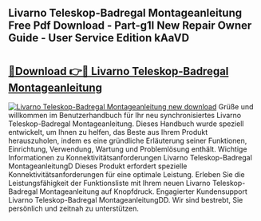 ## Livarno Teleskop-Badregal Montageanleitung Free Pdf Download - Part-g1I New Repair Owner Guide - User Service Edition kAaVD

# <h2><a href="http://df70g6.blite.top/?on=Livarno+Teleskop-Badregal+Montageanleitung">🔗Download 👉🔴 Livarno Teleskop-Badregal Montageanleitung</a></h2>

[![Livarno Teleskop-Badregal Montageanleitung new download](https://i.imgur.com/lujVjoI.png)](http://df70g6.blite.top/?on=Livarno+Teleskop-Badregal+Montageanleitung)
Grüße und willkommen im Benutzerhandbuch für Ihr neu synchronisiertes Livarno Teleskop-Badregal Montageanleitung. Dieses Handbuch wurde speziell entwickelt, um Ihnen zu helfen, das Beste aus Ihrem Produkt herauszuholen, indem es eine gründliche Erläuterung seiner Funktionen, Einrichtung, Verwendung, Wartung und Problemlösung enthält. Wichtige Informationen zu Konnektivitätsanforderungen Livarno Teleskop-Badregal MontageanleitungD Dieses Produkt erfordert spezielle Konnektivitätsanforderungen für eine optimale Leistung. Erleben Sie die Leistungsfähigkeit der Funktionsliste mit Ihrem neuen Livarno Teleskop-Badregal Montageanleitung auf Knopfdruck. Engagierter Kundensupport Livarno Teleskop-Badregal MontageanleitungDD. Wir sind bestrebt, Sie persönlich und zeitnah zu unterstützen.
